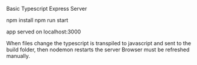 Basic Typescript Express Server

npm install
npm run start

app served on localhost:3000

When files change the typescript is transpiled to javascript and sent to the build folder, then nodemon restarts the server
Browser must be refreshed manually.
